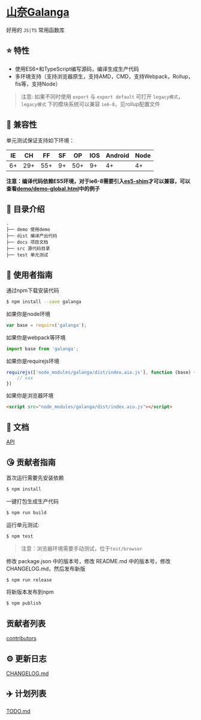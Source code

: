 # [山奈Galanga](https://github.com/censujiang/galanga)

好用的 `JS|TS` 常用函数库

## :star: 特性

- 使用ES6+和TypeScript编写源码，编译生成生产代码
- 多环境支持（支持浏览器原生，支持AMD，CMD，支持Webpack，Rollup，fis等，支持Node）

> 注意: 如果不同时使用 `export` 与 `export default` 可打开 `legacy模式`，`legacy模式` 下的模块系统可以兼容 `ie6-8`，见rollup配置文件

## :pill: 兼容性
单元测试保证支持如下环境：

| IE   | CH   | FF   | SF   | OP   | IOS  | Android   | Node  |
| ---- | ---- | ---- | ---- | ---- | ---- | ---- | ----- |
| 6+   | 29+ | 55+  | 9+   | 50+  | 9+   | 4+   | 4+ |

**注意：编译代码依赖ES5环境，对于ie6-8需要引入[es5-shim](http://github.com/es-shims/es5-shim/)才可以兼容，可以查看[demo/demo-global.html](./demo/demo-global.html)中的例子**

## :open_file_folder: 目录介绍

```
.
├── demo 使用demo
├── dist 编译产出代码
├── docs 项目文档
├── src 源代码目录
├── test 单元测试
```

## :rocket: 使用者指南

通过npm下载安装代码

```bash
$ npm install --save galanga
```

如果你是node环境

```js
var base = require('galanga');
```

如果你是webpack等环境

```js
import base from 'galanga';
```

如果你是requirejs环境

```js
requirejs(['node_modules/galanga/dist/index.aio.js'], function (base) {
    // xxx
})
```

如果你是浏览器环境

```html
<script src="node_modules/galanga/dist/index.aio.js"></script>
```

## :bookmark_tabs: 文档
[API](https://galanga.censujiang.com)

## :kissing_heart: 贡献者指南
首次运行需要先安装依赖

```bash
$ npm install
```

一键打包生成生产代码

```bash
$ npm run build
```

运行单元测试:

```bash
$ npm test
```

> 注意：浏览器环境需要手动测试，位于`test/browser`

修改 package.json 中的版本号，修改 README.md 中的版本号，修改 CHANGELOG.md，然后发布新版

```bash
$ npm run release
```

将新版本发布到npm

```bash
$ npm publish
```

## 贡献者列表

[contributors](https://github.com/censujiang/galanga/graphs/contributors)

## :gear: 更新日志
[CHANGELOG.md](./docs/guide/changelog.md)

## :airplane: 计划列表
[TODO.md](./docs/guide/todo.md)